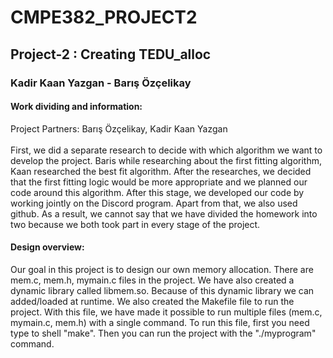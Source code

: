 # CMPE382_PROJECT2
## Project-2 : Creating TEDU_alloc
### Kadir Kaan Yazgan - Barış Özçelikay


#### Work dividing and information:
Project Partners: Barış Özçelikay, Kadir Kaan Yazgan\
\
First, we did a separate research to decide with which algorithm we want to develop the project. Baris while researching about the first fitting algorithm, Kaan researched the best fit algorithm. After the researches, we decided that the first fitting logic would be more appropriate and we planned our code around this algorithm. After this stage, we developed our code by working jointly on the Discord program. Apart from that, we also used github. As a result, we cannot say that we have divided the homework into two because we both took part in every stage of the project.

#### Design overview:
Our goal in this project is to design our own memory allocation. There are mem.c, mem.h, mymain.c files in the project. We have also created a dynamic library called libmem.so. Because of this dynamic library we can added/loaded at runtime. We also created the Makefile file to run the project. With this file, we have made it possible to run multiple files (mem.c, mymain.c, mem.h) with a single command. To run this file, first you need type to shell "make".  Then you can run the project with the "./myprogram" command.
